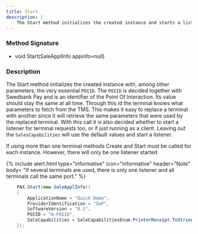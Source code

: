```yaml
---
title: Start
description: |
    The Start method initializes the created instance and starts a listener if desired and if not already started.  
---
```

### Method Signature

*   void Start(SaleApplInfo appinfo=null)

### Description

The Start method initializes the created instance with, among other parameters, the very essential `POIID`.
The `POIID` is decided together with Swedbank Pay and is an identifier of the Point Of Interaction. Its value should stay the same at all time. Through this id the terminal knows what parameters to fetch from the TMS. This makes it easy to replace a terminal with another since it will retrieve the same parameters that were used by the replaced terminal.
With this call it is also decided whether to start a listener for terminal requests too, or if just running as a client. Leaving out the `SalesCapabilities` will use the default values and start a listener.

If using more than one terminal methods Create and Start must be called for each instance. However, there will only be one listener started

{% include alert.html type="informative" icon="informative" header="Note"
body= "If several terminals are used, there is only one listener and all terminals call the same port."
%}

```c#
    PAX.Start(new SaleApplInfo()
    {
        ApplicationName = "Quick Demo",
        ProviderIdentification = "SwP",
        SoftwareVersion = "0.1",
        POIID = "A-POIID",
        SaleCapabilities = SaleCapabilitiesEnum.PrinterReceipt.ToString() // Client only mode!
    });
```
